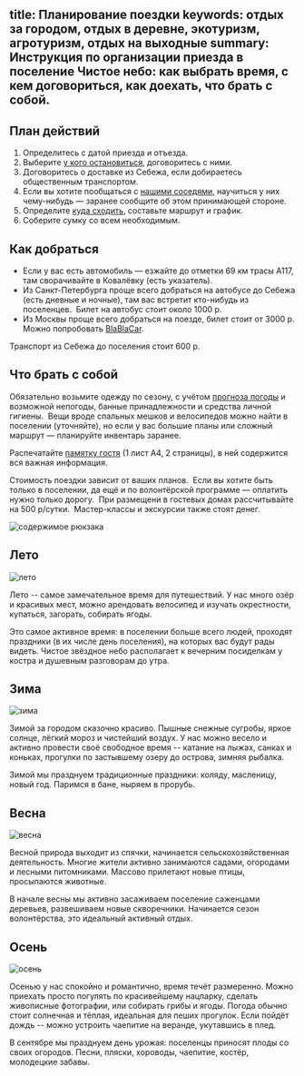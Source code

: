 title: Планирование поездки
keywords: отдых за городом, отдых в деревне, экотуризм, агротуризм, отдых на выходные
summary: Инструкция по организации приезда в поселение Чистое небо: как выбрать время, с кем договориться, как доехать, что брать с собой.
---
<div class="row">
  <div class="col">
    <h2>План действий</h2>
    <ol>
      <li>Определитесь с датой приезда и отъезда.</li>
      <li>Выберите <a href="/stay/">у кого остановиться</a>, договоритесь с ними.</li>
      <li>Договоритесь о доставке из Себежа, если добираетесь общественным транспортом.</li>
      <li>Если вы хотите пообщаться с <a href="/residents/">нашими соседями</a>, научиться у них чему-нибудь — заранее сообщите об этом принимающей стороне.</li>
      <li>Определите <a href="/go/">куда сходить</a>, составьте маршрут и график.</li>
      <li>Соберите сумку со всем необходимым.</li>
    </ol>
  </div>
  <div class="col">
    <h2>Как добраться</h2>
    <ul>
      <li>Если у вас есть автомобиль — езжайте до отметки 69 км трасы А117, там сворачивайте в Ковалёвку (есть указатель).</li>
      <li>Из Санкт-Петербурга проще всего добраться на автобусе до Себежа (есть дневные и ночные), там вас встретит кто-нибудь из поселенцев.  Билет на автобус стоит около 1000&nbsp;р.</li>
      <li>Из Москвы проще всего добраться на поезде, билет стоит от 3000&nbsp;р.  Можно попробовать <a href="http://www.blablacar.ru/search?fn=%D0%BC%D0%BE%D1%81%D0%BA%D0%B2%D0%B0&fc=&amp;tn=%D1%81%D0%B5%D0%B1%D0%B5%D0%B6">BlaBlaCar</a>.</li>
    </ul>
    <p>Транспорт из Себежа до поселения стоит 600&nbsp;р.</p>
  </div>
</div>

<h2>Что брать с собой</h2>

<div class="row">
  <div class="col">
    <p>Обязательно возьмите одежду по сезону, с учётом <a href="http://www.gismeteo.ru/month/11529/">прогноза погоды</a> и возможной непогоды, банные принадлежности и средства личной гигиены.  Вещи вроде спальных мешков и велосипедов можно найти в поселении (уточняйте), но если у вас большие планы или сложный маршрут — планируйте инвентарь заранее.</p>
    <p>Распечатайте <a href="/plan/nebo-memo.pdf" title="Скачать памятку гостя (PDF)">памятку гостя</a> (1 лист А4, 2 страницы), в ней содержится вся важная информация.</p>
    <p>Стоимость поездки зависит от ваших планов.  Если вы хотите быть только в поселении, да ещё и по волонтёрской программе — оплатить нужно только дорогу.  При размещени в гостевых домах рассчитывайте на 500 р/сутки.  Мастер-классы и экскурсии также стоят денег.</p>
  </div>
  <div class="col">
    <img src="/plan/backpack.jpg" alt="содержимое рюкзака"/>
  </div>
</div>

<!--
<div class="row">
  <div class="col">
    <p>Климат Себежского района умеренно-континентальный, сформирован атлантическими, континентальными и арктическими воздушными массами в условиях повышенной циклоничности.  Зимы мягкие, лето относительно прохладное, влажность воздуха сравнительно высокая, в течение всего года достаточное количество осадков.</p>
    <p>Средняя температура воздуха в июле примерно +17 °С, в январе -8 °С. Озёра лучше всего прогреваются к середине июля (до +19 °C). Заморозки весной заканчиваются в среднем 15 мая, а осенью начинаются с 25 сентября.</p>
  </div>
  <div class="col">
    <img src="/plan/temp.jpg" alt="график температуры"/>
    <p class="hint">Источник: <a href='http://pogoda.ru.net/climate/26258.htm'>Погода и климат</a></p>
  </div>
</div>
-->

<div class="row">
  <div class="col">
    <h2>Лето</h2>
    <div><img src="/plan/summer.jpg" alt="лето"/></div>
    <p>Лето -- самое замечательное время для путешествий.
       У нас много озёр и красивых мест, можно арендовать велосипед и изучать окрестности, купаться, загорать, собирать ягоды.</p>
    <p>Это самое активное время: в поселении больше всего людей, проходят праздники (в их числе день поселения), на которых вас будут рады видеть.
       Чистое звёздное небо располагает к вечерним посиделкам у костра и душевным разговорам до утра.</p>
  </div>
  <div class="col">
    <h2>Зима</h2>
    <div><img src="/plan/winter.jpg" alt="зима"/></div>
    <p>Зимой за городом сказочно красиво.
       Пышные снежные сугробы, яркое солнце, лёгкий мороз и чистейший воздух.
       У нас можно весело и активно провести своё свободное время -- катание на лыжах, санках и коньках, прогулки по застывшему озеру до острова, зимняя рыбалка.</p>
    <p>Зимой мы празднуем традиционные праздники: коляду, масленицу, новый год.
       Паримся в бане, ныряем в прорубь.</p>
  </div>
</div>

<div class="row">
  <div class="col">
    <h2>Весна</h2>
    <div><img src="/plan/spring.jpg" alt="весна"/></div>
    <p>Весной природа выходит из спячки, начинается сельскохозяйственная деятельность.
       Многие жители активно занимаются садами, огородами и лесными питомниками.
       Массово прилетают новые птицы, просыпаются животные.</p>
    <p>В начале весны мы активно засаживаем поселение саженцами деревьев, развешиваем новые скворечники.
       Начинается сезон волонтёрства, это идеальный активный отдых.</p>
  </div>
  <div class="col">
    <h2>Осень</h2>
    <div><img src="/plan/autumn.jpg" alt="осень"/></div>
    <p>Осенью у нас спокойно и романтично, время течёт размеренно.
       Можно приехать просто погулять по красивейшему нацпарку, сделать живописные фотографии, или собирать грибы и ягоды.
       Погода обычно стоит солнечная и тёплая, идеальная для пеших прогулок.
       Если пойдёт дождь -- можно устроить чаепитие на веранде, укутавшись в плед.</p>
    <p>В сентябре мы празднуем день урожая: поселенцы приносят плоды со своих огородов.
       Песни, пляски, хороводы, чаепитие, костёр, молодецкие забавы.</p>
  </div>
</div>
